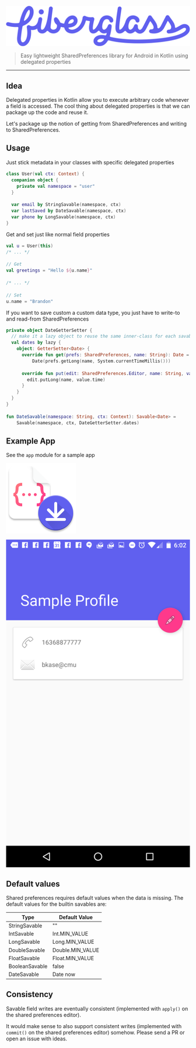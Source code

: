 <img src="logo.png" width="720"/>

> Easy lightweight SharedPreferences library for Android in Kotlin using delegated properties

---

## Idea

Delegated properties in Kotlin allow you to execute arbitrary code whenever a field is accessed. The cool thing about delegated properties is that we can package up the code and reuse it.

Let's package up the notion of getting from SharedPreferences and writing to SharedPreferences.

## Usage

Just stick metadata in your classes with specific delegated properties

```kotlin
class User(val ctx: Context) {
  companion object {
    private val namespace = "user"
  }

  var email by StringSavable(namespace, ctx)
  var lastSaved by DateSavable(namespace, ctx)
  var phone by LongSavable(namespace, ctx)
}
```

Get and set just like normal field properties

```kotlin
val u = User(this)
/* ... */

// Get
val greetings = "Hello ${u.name}"

/* ... */

// Set
u.name = "Brandon"
```

If you want to save custom a custom data type, you just have to write-to and read-from SharedPreferences

```kotlin
private object DateGetterSetter {
  // make it a lazy object to reuse the same inner-class for each savable
  val dates by lazy {
    object: GetterSetter<Date> {
      override fun get(prefs: SharedPreferences, name: String): Date =
          Date(prefs.getLong(name, System.currentTimeMillis()))

      override fun put(edit: SharedPreferences.Editor, name: String, value: Date) {
        edit.putLong(name, value.time)
      }
    }
  }
}

fun DateSavable(namespace: String, ctx: Context): Savable<Date> =
    Savable(namespace, ctx, DateGetterSetter.dates)
```

## Example App

See the `app` module for a sample app

![fiberglass app icon](icon.png)

![screenshot](screenshot.png)

## Default values

Shared preferences requires default values when the data is missing. The default values for the builtin savables are:

| Type  | Default Value |
| ------------- | ------------- |
| StringSavable  | "" |
| IntSavable  | Int.MIN_VALUE |
| LongSavable  | Long.MIN_VALUE |
| DoubleSavable  | Double.MIN_VALUE |
| FloatSavable  | Float.MIN_VALUE |
| BooleanSavable  | false |
| DateSavable  | Date now  |

## Consistency

Savable field writes are eventually consistent (implemented with `apply()` on the shared preferences editor).

It would make sense to also support consistent writes (implemented with `commit()` on the shared preferences editor) somehow. Please send a PR or open an issue with ideas.


